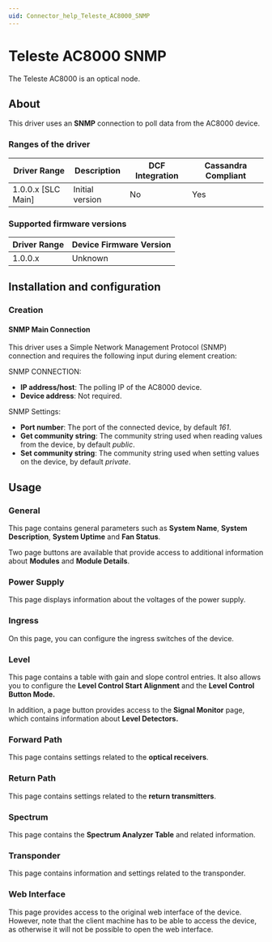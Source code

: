 ```yaml
---
uid: Connector_help_Teleste_AC8000_SNMP
---
```


# Teleste AC8000 SNMP

The Teleste AC8000 is an optical node.

## About

This driver uses an **SNMP** connection to poll data from the AC8000 device.

### Ranges of the driver

| **Driver Range**     | **Description** | **DCF Integration** | **Cassandra Compliant** |
|----------------------|-----------------|---------------------|-------------------------|
| 1.0.0.x \[SLC Main\] | Initial version | No                  | Yes                     |

### Supported firmware versions

| **Driver Range** | **Device Firmware Version** |
|------------------|-----------------------------|
| 1.0.0.x          | Unknown                     |

## Installation and configuration

### Creation

#### SNMP Main Connection

This driver uses a Simple Network Management Protocol (SNMP) connection and requires the following input during element creation:

SNMP CONNECTION:

- **IP address/host**: The polling IP of the AC8000 device.
- **Device address**: Not required.

SNMP Settings:

- **Port number**: The port of the connected device, by default *161*.
- **Get community string**: The community string used when reading values from the device, by default *public*.
- **Set community string**: The community string used when setting values on the device, by default *private*.

## Usage

### General

This page contains general parameters such as **System Name**, **System Description**, **System Uptime** and **Fan Status**.

Two page buttons are available that provide access to additional information about **Modules** and **Module Details**.

### Power Supply

This page displays information about the voltages of the power supply.

### Ingress

On this page, you can configure the ingress switches of the device.

### Level

This page contains a table with gain and slope control entries. It also allows you to configure the **Level Control Start Alignment** and the **Level Control Button Mode.**

In addition, a page button provides access to the **Signal Monitor** page, which contains information about **Level Detectors.**

### Forward Path

This page contains settings related to the **optical receivers**.

### Return Path

This page contains settings related to the **return transmitters**.

### Spectrum

This page contains the **Spectrum Analyzer Table** and related information.

### Transponder

This page contains information and settings related to the transponder.

### Web Interface

This page provides access to the original web interface of the device. However, note that the client machine has to be able to access the device, as otherwise it will not be possible to open the web interface.
